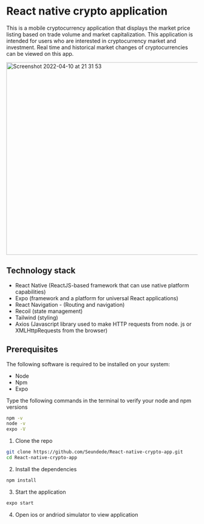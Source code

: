 # React native crypto application

This is a mobile cryptocurrency application  that displays the  market price listing based on trade volume and market capitalization. This application is intended for users who are interested in cryptocurrency market and investment.  Real time and historical market changes of cryptocurrencies can be viewed on this app.

<img width="508" alt="Screenshot 2022-04-10 at 21 31 53" src="https://user-images.githubusercontent.com/63148200/162639714-ae630bef-2af5-4496-abc5-c5dca2039ae6.png">


## Technology stack
- React Native (ReactJS-based framework that can use native platform capabilities)
- Expo (framework and a platform for universal React applications)
- React Navigation - (Routing and navigation)
- Recoil (state management)
- Tailwind (styling)
- Axios (Javascript library used to make HTTP requests from node. js or XMLHttpRequests from the browser)

## Prerequisites

The following software is required to be installed on your system:
- Node 
- Npm 
- Expo

Type the following commands in the terminal to verify your node and npm versions
```bash
npm -v
node -v
expo -V
```
1. Clone the repo
```bash
git clone https://github.com/Seundede/React-native-crypto-app.git
cd React-native-crypto-app
```
2. Install the dependencies
```bash
npm install
```
3. Start the application
```bash
expo start

```
4. Open ios or andriod simulator to view application
